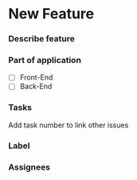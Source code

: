 # New Feature

### Describe feature

### Part of application
- [ ] Front-End
- [ ] Back-End

### Tasks
Add task number to link other issues

### Label

### Assignees
